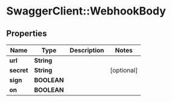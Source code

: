 # SwaggerClient::WebhookBody

## Properties
Name | Type | Description | Notes
------------ | ------------- | ------------- | -------------
**url** | **String** |  | 
**secret** | **String** |  | [optional] 
**sign** | **BOOLEAN** |  | 
**on** | **BOOLEAN** |  | 


